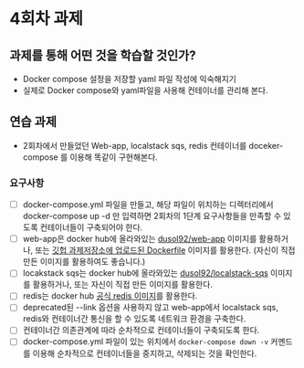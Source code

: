 # 4회차 과제

## 과제를 통해 어떤 것을 학습할 것인가?

- Docker compose 설정을 저장할 yaml 파일 작성에 익숙해지기
- 실제로 Docker compose와 yaml파일을 사용해 컨테이너를 관리해 본다.

## 연습 과제

- 2회차에서 만들었던 Web-app, localstack sqs, redis 컨테이너를 doceker-compose 를 이용해 똑같이 구현해본다.

### 요구사항
- [ ] docker-compose.yml 파일을 만들고, 해당 파일이 위치하는 디렉터리에서 docker-compose up -d 만 입력하면 2회차의 1단계 요구사항들을 만족할 수 있도록 컨테이너들이 구축되어야 한다.
- [ ] web-app은 docker hub에 올라와있는 [dusol92/web-app](https://hub.docker.com/r/dusol92/web-app) 이미지를 활용하거나, 또는 [깃헙 과제저장소에 업로드된 Dockerfile](https://github.com/kiworkshop/2021-docker-study/tree/master/2%ED%9A%8C%EC%B0%A8/deocks/docker-web-app) 이미지를 활용한다. (자신이 직접 만든 이미지를 활용하여도 좋습니다.)
- [ ] locakstack sqs는 docker hub에 올라와있는 [dusol92/localstack-sqs](https://hub.docker.com/repository/docker/dusol92/localstack-sqs) 이미지를 활용하거나, 또는 자신이 직접 만든 이미지를 활용한다.
- [ ] redis는 docker hub [공식 redis 이미지](https://hub.docker.com/_/redis)를 활용한다.
- [ ] deprecated된 --link 옵션을 사용하지 않고 web-app에서 localstack sqs, redis와 컨테이너간 통신을 할 수 있도록 네트워크 환경을 구축한다.
- [ ] 컨테이너간 의존관계에 따라 순차적으로 컨테이너들이 구축되도록 한다.
- [ ] docker-compose.yml 파일이 있는 위치에서 ```docker-compose down -v``` 커멘드를 이용해 순차적으로 컨테이너들을 중지하고, 삭제되는 것을 확인한다.
